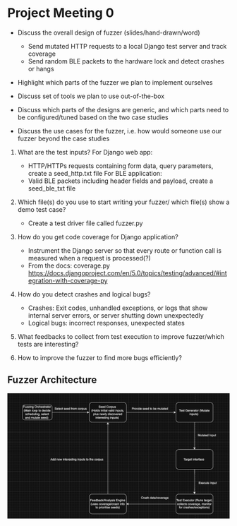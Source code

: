 # Project Meeting 0 
- Discuss the overall design of fuzzer (slides/hand-drawn/word)
    * Send mutated HTTP requests to a local Django test server and track coverage 
    * Send random BLE packets to the hardware lock and detect crashes or hangs

- Highlight which parts of the fuzzer we plan to implement ourselves 
- Discuss set of tools we plan to use out-of-the-box 
- Discuss which parts of the designs are generic, and which parts need to be configured/tuned based on the two case studies 
- Discuss the use cases for the fuzzer, i.e. how would someone use our fuzzer beyond the case studies 

1. What are the test inputs? 
For Django web app: 
    - HTTP/HTTPs requests containing form data, query parameters, create a seed_http.txt file 
For BLE application: 
    - Valid BLE packets including header fields and payload, create a seed_ble_txt file

2. Which file(s) do you use to start writing your fuzzer/ which file(s) show a demo test case? 
    - Create a test driver file called fuzzer.py 

3. How do you get code coverage for Django application? 
    - Instrument the Django server so that every route or function call is measured when a request is processed(?)
    - From the docs: coverage.py
    https://docs.djangoproject.com/en/5.0/topics/testing/advanced/#integration-with-coverage-py

4. How do you detect crashes and logical bugs? 
    - Crashes: Exit codes, unhandled exceptions, or logs that show internal server errors, or server shutting down unexpectedly 
    - Logical bugs: incorrect responses, unexpected states

5. What feedbacks to collect from test execution to improve fuzzer/which tests are interesting? 

6. How to improve the fuzzer to find more bugs efficiently? 

## Fuzzer Architecture 
![alt text](image.png)


